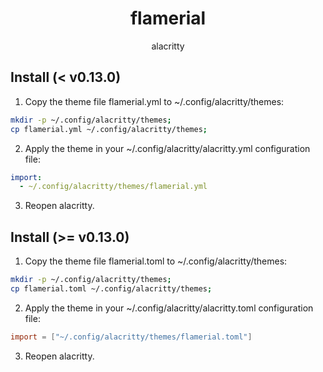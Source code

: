 <h1 align="center">flamerial</h1>
<p align="center">alacritty</p>

## Install (< v0.13.0)

1. Copy the theme file flamerial.yml to ~/.config/alacritty/themes:

```sh
mkdir -p ~/.config/alacritty/themes;
cp flamerial.yml ~/.config/alacritty/themes;
```

2. Apply the theme in your ~/.config/alacritty/alacritty.yml configuration file:

```yml
import:
  - ~/.config/alacritty/themes/flamerial.yml
```

3. Reopen alacritty.

## Install (>= v0.13.0)

1. Copy the theme file flamerial.toml to ~/.config/alacritty/themes:

```sh
mkdir -p ~/.config/alacritty/themes;
cp flamerial.toml ~/.config/alacritty/themes;
```

2. Apply the theme in your ~/.config/alacritty/alacritty.toml configuration file:

```toml
import = ["~/.config/alacritty/themes/flamerial.toml"]
```

3. Reopen alacritty.
